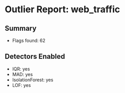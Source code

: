 # Outlier Report: web_traffic

## Summary
- Flags found: 62

## Detectors Enabled
- IQR: yes
- MAD: yes
- IsolationForest: yes
- LOF: yes
